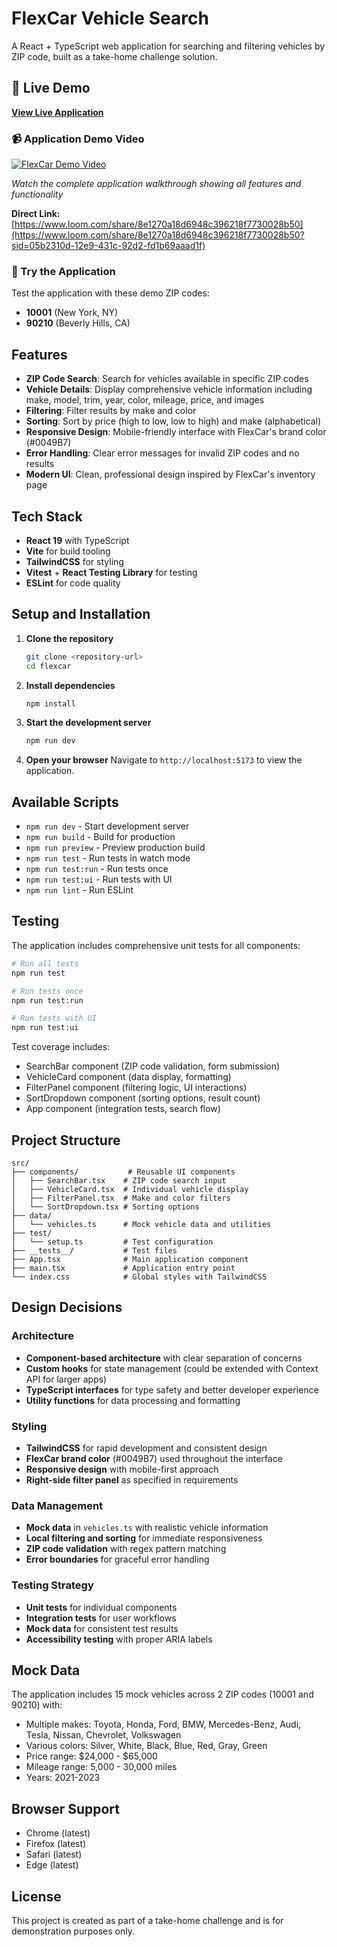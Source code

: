 # FlexCar Vehicle Search

A React + TypeScript web application for searching and filtering vehicles by ZIP code, built as a take-home challenge solution.

## 🚀 Live Demo

**[View Live Application](https://flexcar-demo.netlify.app)**

### 📹 Application Demo Video

[![FlexCar Demo Video](https://img.shields.io/badge/🎥_Watch_Demo_Video-FF0000?style=for-the-badge&logo=youtube&logoColor=white)](https://www.loom.com/share/8e1270a18d6948c396218f7730028b50?sid=05b2310d-12e9-431c-92d2-fd1b69aaad1f)

_Watch the complete application walkthrough showing all features and functionality_

**Direct Link:** [https://www.loom.com/share/8e1270a18d6948c396218f7730028b50](https://www.loom.com/share/8e1270a18d6948c396218f7730028b50?sid=05b2310d-12e9-431c-92d2-fd1b69aaad1f)

### 🧪 Try the Application

Test the application with these demo ZIP codes:

- **10001** (New York, NY)
- **90210** (Beverly Hills, CA)

## Features

- **ZIP Code Search**: Search for vehicles available in specific ZIP codes
- **Vehicle Details**: Display comprehensive vehicle information including make, model, trim, year, color, mileage, price, and images
- **Filtering**: Filter results by make and color
- **Sorting**: Sort by price (high to low, low to high) and make (alphabetical)
- **Responsive Design**: Mobile-friendly interface with FlexCar's brand color (#0049B7)
- **Error Handling**: Clear error messages for invalid ZIP codes and no results
- **Modern UI**: Clean, professional design inspired by FlexCar's inventory page

## Tech Stack

- **React 19** with TypeScript
- **Vite** for build tooling
- **TailwindCSS** for styling
- **Vitest** + **React Testing Library** for testing
- **ESLint** for code quality

## Setup and Installation

1. **Clone the repository**

   ```bash
   git clone <repository-url>
   cd flexcar
   ```

2. **Install dependencies**

   ```bash
   npm install
   ```

3. **Start the development server**

   ```bash
   npm run dev
   ```

4. **Open your browser**
   Navigate to `http://localhost:5173` to view the application.

## Available Scripts

- `npm run dev` - Start development server
- `npm run build` - Build for production
- `npm run preview` - Preview production build
- `npm run test` - Run tests in watch mode
- `npm run test:run` - Run tests once
- `npm run test:ui` - Run tests with UI
- `npm run lint` - Run ESLint

## Testing

The application includes comprehensive unit tests for all components:

```bash
# Run all tests
npm run test

# Run tests once
npm run test:run

# Run tests with UI
npm run test:ui
```

Test coverage includes:

- SearchBar component (ZIP code validation, form submission)
- VehicleCard component (data display, formatting)
- FilterPanel component (filtering logic, UI interactions)
- SortDropdown component (sorting options, result count)
- App component (integration tests, search flow)

## Project Structure

```
src/
├── components/           # Reusable UI components
│   ├── SearchBar.tsx    # ZIP code search input
│   ├── VehicleCard.tsx  # Individual vehicle display
│   ├── FilterPanel.tsx  # Make and color filters
│   └── SortDropdown.tsx # Sorting options
├── data/
│   └── vehicles.ts      # Mock vehicle data and utilities
├── test/
│   └── setup.ts         # Test configuration
├── __tests__/           # Test files
├── App.tsx              # Main application component
├── main.tsx             # Application entry point
└── index.css            # Global styles with TailwindCSS
```

## Design Decisions

### Architecture

- **Component-based architecture** with clear separation of concerns
- **Custom hooks** for state management (could be extended with Context API for larger apps)
- **TypeScript interfaces** for type safety and better developer experience
- **Utility functions** for data processing and formatting

### Styling

- **TailwindCSS** for rapid development and consistent design
- **FlexCar brand color** (#0049B7) used throughout the interface
- **Responsive design** with mobile-first approach
- **Right-side filter panel** as specified in requirements

### Data Management

- **Mock data** in `vehicles.ts` with realistic vehicle information
- **Local filtering and sorting** for immediate responsiveness
- **ZIP code validation** with regex pattern matching
- **Error boundaries** for graceful error handling

### Testing Strategy

- **Unit tests** for individual components
- **Integration tests** for user workflows
- **Mock data** for consistent test results
- **Accessibility testing** with proper ARIA labels

## Mock Data

The application includes 15 mock vehicles across 2 ZIP codes (10001 and 90210) with:

- Multiple makes: Toyota, Honda, Ford, BMW, Mercedes-Benz, Audi, Tesla, Nissan, Chevrolet, Volkswagen
- Various colors: Silver, White, Black, Blue, Red, Gray, Green
- Price range: $24,000 - $65,000
- Mileage range: 5,000 - 30,000 miles
- Years: 2021-2023

## Browser Support

- Chrome (latest)
- Firefox (latest)
- Safari (latest)
- Edge (latest)

## License

This project is created as part of a take-home challenge and is for demonstration purposes only.
